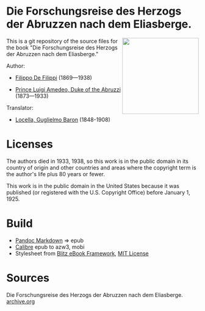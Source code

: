 # Die Forschungsreise des Herzogs der Abruzzen nach dem Eliasberge.

<img align="right" height="200" src="https://user-images.githubusercontent.com/13177792/193430726-528b3c85-9f04-476b-abaf-1e604d4afc11.jpg">

This is a git repository of the source files for the book "Die Forschungsreise des Herzogs der Abruzzen nach dem Eliasberge."

Author:

* [Filippo De Filippi](https://it.wikipedia.org/wiki/Filippo_De_Filippi_(1869-1938)) (1869—1938)

* [Prince Luigi Amedeo, Duke of the Abruzzi](https://en.wikipedia.org/wiki/Prince_Luigi_Amedeo,_Duke_of_the_Abruzzi) (1873—1933)

Translator:

* [Locella, Guglielmo Baron](https://biographien.ac.at/oebl/oebl_L/Locella_Guglielmo_1848_1908.xml) (1848-1908)

# Licenses
The authors died in 1933, 1938, so this work is in the public domain in its country of
origin and other countries and areas where the copyright term is the author's life
plus 80 years or fewer.

This work is in the public domain in the United States because it was
published (or registered with the U.S. Copyright Office)
before January 1, 1925.


# Build
* [Pandoc Markdown](https://pandoc.org/MANUAL.html#pandocs-markdown) => epub
* [Calibre](https://calibre-ebook.com/) epub to azw3, mobi
* Stylesheet from [Blitz eBook Framework](https://friendsofepub.github.io/Blitz/), [MIT License](https://github.com/FriendsOfEpub/Blitz/blob/master/LICENSE)

# Sources
Die Forschungsreise des Herzogs der Abruzzen nach dem Eliasberge. [archive.org](https://archive.org/details/dieforschungsre00filigoog/page/n13/mode/2up)


